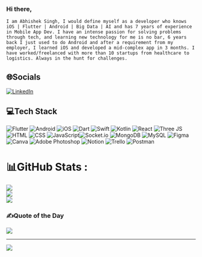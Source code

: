 ### Hi there,
`I am Abhishek Singh, I would define myself as a developer who knows iOS | Flutter | Android | Big Data | AI and has 7 years of experience in Mobile App Dev. I have an intense passion for solving problems through tech, and learning new technology for me is no bar, 6 years back I just used to do Android and after a requirement from my employer, I learned iOS and developed a mid-complex app in 3 months. I have worked/freelanced with more than 10 startups from healthcare to logistics. Always in the hunt for challenges.`

## 🌐Socials
[![LinkedIn](https://img.shields.io/badge/LinkedIn-%230077B5.svg?logo=linkedin&logoColor=white)](https://www.linkedin.com/in/insanetech/) 

## 💻Tech Stack
![Flutter](https://img.shields.io/badge/flutter-%23323330.svg?style=for-the-badge&logo=flutter&logoColor=%23F7DF1E) ![Android](https://img.shields.io/badge/android-%23007ACC.svg?style=for-the-badge&logo=android&logoColor=white) ![iOS](https://img.shields.io/badge/iOS-%231572B6.svg?style=for-the-badge&logo=apple&logoColor=white) ![Dart](https://img.shields.io/badge/Dart-%23000000.svg?style=for-the-badge&logo=Dart&logoColor=#00C7B7) ![Swift](https://img.shields.io/badge/Swift-%23430098.svg?style=for-the-badge&logo=swift&logoColor=white) ![Kotlin](https://img.shields.io/badge/Kotlin-%23FF9900.svg?style=for-the-badge&logo=Kotlin-aws&logoColor=white) ![React](https://img.shields.io/badge/react-%2320232a.svg?style=for-the-badge&logo=react&logoColor=%2361DAFB) ![Three JS](https://img.shields.io/badge/Three-black?style=for-the-badge&logo=next.js&logoColor=white)
 ![HTML](https://img.shields.io/badge/html-%230db7ed.svg?style=for-the-badge&logo=html&logoColor=white) ![CSS](https://img.shields.io/badge/CSS-4B3263?style=for-the-badge&logo=eslint&logoColor=white) ![JavaScript](https://img.shields.io/badge/javascript-%23323330.svg?style=for-the-badge&logo=javascript&logoColor=%23F7DF1E)![Socket.io](https://img.shields.io/badge/Socket.io-black?style=for-the-badge&logo=socket.io&badgeColor=010101) ![MongoDB](https://img.shields.io/badge/MongoDB-%234ea94b.svg?style=for-the-badge&logo=mongodb&logoColor=white) ![MySQL](https://img.shields.io/badge/mysql-%2300f.svg?style=for-the-badge&logo=mysql&logoColor=white) 	![Figma](https://img.shields.io/badge/figma-%23F24E1E.svg?style=for-the-badge&logo=figma&logoColor=white) ![Canva](https://img.shields.io/badge/Canva-%2300C4CC.svg?style=for-the-badge&logo=Canva&logoColor=white) ![Adobe Photoshop](https://img.shields.io/badge/adobephotoshop-%2331A8FF.svg?style=for-the-badge&logo=adobephotoshop&logoColor=white) ![Notion](https://img.shields.io/badge/Notion-%23000000.svg?style=for-the-badge&logo=notion&logoColor=white) ![Trello](https://img.shields.io/badge/Trello-%23026AA7.svg?style=for-the-badge&logo=Trello&logoColor=white) ![Postman](https://img.shields.io/badge/Postman-FF6C37?style=for-the-badge&logo=postman&logoColor=white)



# 📊GitHub Stats :
![](https://github-readme-stats.vercel.app/api?username=abhi9044&theme=react&hide_border=false&include_all_commits=true&count_private=true)<br/>
![](https://github-readme-streak-stats.herokuapp.com/?user=abhi9044&theme=react&hide_border=false)<br/>
![](https://github-readme-stats.vercel.app/api/top-langs/?username=abhi9044&theme=react&hide_border=false&include_all_commits=true&count_private=true&layout=compact)



### ✍️Quote of the Day
![](https://quotes-github-readme.vercel.app/api?type=horizontal&theme=dark)


---
[![](https://visitcount.itsvg.in/api?id=ashishmishra26&icon=8&color=3)](https://visitcount.itsvg.in)


